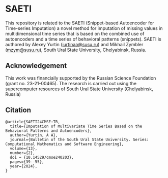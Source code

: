 # SAETI
This repository is related to the SAETI (Snippet-based Autoencoder for Time-series Imputation) a novel method for imputation of missing values in multidimensional time series that is based on the combined
use of autoencoders and a time series of behavioral patterns (snippets). SAETI is authored by Alexey Yurtin (iurtinaa@susu.ru) and Mikhail Zymbler (mzym@susu.ru), South Ural State University, Chelyabinsk, Russia.

## Acknowledgement 
This work was financially supported by the Russian Science Foundation (grant no. 23-21-00465). The research is carried out using the supercomputer resources of South Ural State University (Chelyabinsk, Russia)

## Citation
```
@article{SAETI24CMSE:TR,
  title={Imputation of Multivariate Time Series Based on the Behavioral Patterns and Autoencoders},
  author={Yurtin, A A},
  journal={Bulletin of the South Ural State University. Series: Computational Mathematics and Software Engineering},
  volume={13},
  number={2},
  doi = {10.14529/cmse240203},
  pages={39--55},
  year={2024},
}
